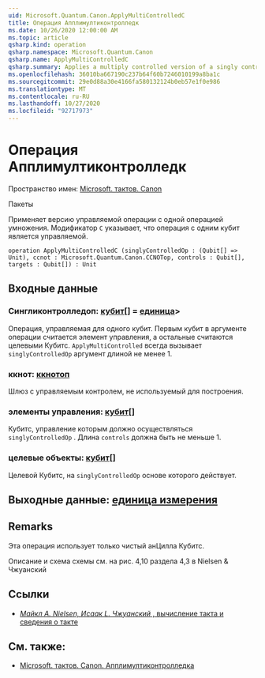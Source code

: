 ```yaml
---
uid: Microsoft.Quantum.Canon.ApplyMultiControlledC
title: Операция Апплимултиконтролледк
ms.date: 10/26/2020 12:00:00 AM
ms.topic: article
qsharp.kind: operation
qsharp.namespace: Microsoft.Quantum.Canon
qsharp.name: ApplyMultiControlledC
qsharp.summary: Applies a multiply controlled version of a singly controlled operation. The modifier `C` indicates that the single-qubit operation is controllable.
ms.openlocfilehash: 36010ba667190c237b64f60b7246010199a8ba1c
ms.sourcegitcommit: 29e0d88a30e4166fa580132124b0eb57e1f0e986
ms.translationtype: MT
ms.contentlocale: ru-RU
ms.lasthandoff: 10/27/2020
ms.locfileid: "92717973"
---
```

# <a name="applymulticontrolledc-operation"></a>Операция Апплимултиконтролледк

Пространство имен: [Microsoft. тактов. Canon](xref:Microsoft.Quantum.Canon)

Пакеты [](https://nuget.org/packages/)


Применяет версию управляемой операции с одной операцией умножения.
Модификатор `C` указывает, что операция с одним кубит является управляемой.

```qsharp
operation ApplyMultiControlledC (singlyControlledOp : (Qubit[] => Unit), ccnot : Microsoft.Quantum.Canon.CCNOTop, controls : Qubit[], targets : Qubit[]) : Unit
```


## <a name="input"></a>Входные данные

### <a name="singlycontrolledop--qubit--unit"></a>Сингликонтролледоп: [кубит](xref:microsoft.quantum.lang-ref.qubit)[] = [единица](xref:microsoft.quantum.lang-ref.unit)> 

Операция, управляемая для одного кубит.
Первым кубит в аргументе операции считается элемент управления, а остальные считаются целевыми Кубитс.
`ApplyMultiControlled` всегда вызывает `singlyControlledOp` аргумент длиной не менее 1.


### <a name="ccnot--ccnotop"></a>ккнот: [ккнотоп](xref:Microsoft.Quantum.Canon.CCNOTop)

Шлюз с управляемым контролем, не используемый для построения.


### <a name="controls--qubit"></a>элементы управления: [кубит](xref:microsoft.quantum.lang-ref.qubit)[]

Кубитс, управление которым должно осуществляться `singlyControlledOp` .
Длина `controls` должна быть не меньше 1.


### <a name="targets--qubit"></a>целевые объекты: [кубит](xref:microsoft.quantum.lang-ref.qubit)[]

Целевой Кубитс, на `singlyControlledOp` основе которого действует.



## <a name="output--unit"></a>Выходные данные: [единица измерения](xref:microsoft.quantum.lang-ref.unit)



## <a name="remarks"></a>Remarks

Эта операция использует только чистый анЦилла Кубитс.

Описание и схема схемы см. на рис. 4,10 раздела 4,3 в Nielsen & Чжуанский

## <a name="references"></a>Ссылки

- [*Майкл A. Nielsen, Исаак L. Чжуанский* , вычисление такта и сведения о такте](http://doi.org/10.1017/CBO9780511976667)

## <a name="see-also"></a>См. также:

- [Microsoft. тактов. Canon. Апплимултиконтролледка](xref:Microsoft.Quantum.Canon.ApplyMultiControlledCA)